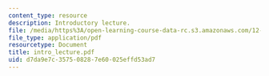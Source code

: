 ```yaml
---
content_type: resource
description: Introductory lecture.
file: /media/https%3A/open-learning-course-data-rc.s3.amazonaws.com/12-110-sedimentary-geology-fall-2004/d7da9e7c357508287e60025effd53ad7_intro_lecture.pdf
file_type: application/pdf
resourcetype: Document
title: intro_lecture.pdf
uid: d7da9e7c-3575-0828-7e60-025effd53ad7
---
```

